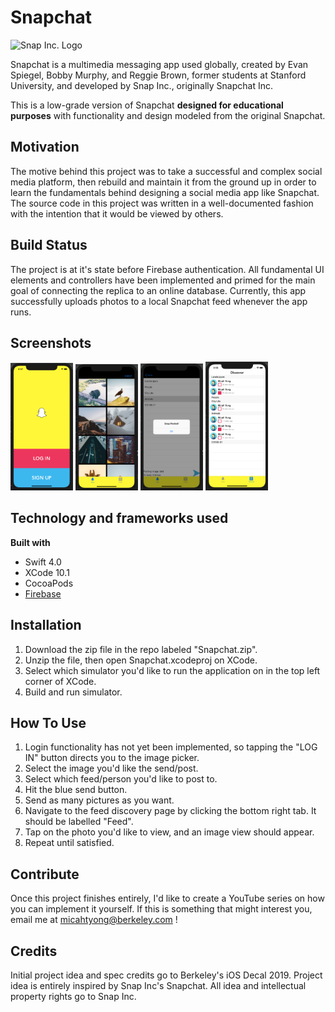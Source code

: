 # Snapchat #

![Snap Inc. Logo](https://3c1703fe8d.site.internapcdn.net/newman/gfx/news/hires/2017/1-snapchat.jpg)

Snapchat is a multimedia messaging app used globally, created by Evan Spiegel, Bobby Murphy, and Reggie Brown, former students at Stanford University, and developed by Snap Inc., originally Snapchat Inc.

This is a low-grade version of Snapchat **designed for educational purposes** with functionality and design modeled from the original Snapchat. 

## Motivation ##

The motive behind this project was to take a successful and complex social media platform, then rebuild and maintain it from the ground up in order to learn the fundamentals behind designing a social media app like Snapchat. The source code in this project was written in a well-documented fashion with the intention that it would be viewed by others. 

## Build Status ##

The project is at it's state before Firebase authentication. All fundamental UI elements and controllers have been implemented and primed for the main goal of connecting the replica to an online database. Currently, this app successfully uploads photos to a local Snapchat feed whenever the app runs. 

## Screenshots ##

<img src = "Demo/login.png" width = "100">
<img src = "Demo/ChooseImage.png" width = "100">
<img src = "Demo/PostImage.png" width = "100">
<img src = "Demo/DiscoveryFeed2.png" width = "100">

## Technology and frameworks used ##

**Built with**
  * Swift 4.0
  * XCode 10.1
  * CocoaPods
  * [Firebase](https://console.firebase.google.com/u/0/ "Google's Firebase")
  
## Installation ## 

1. Download the zip file in the repo labeled "Snapchat.zip".
2. Unzip the file, then open Snapchat.xcodeproj on XCode.
3. Select which simulator you'd like to run the application on in the top left corner of XCode. 
4. Build and run simulator.

## How To Use ## 

1. Login functionality has not yet been implemented, so tapping the "LOG IN" button directs you to the image picker. 
2. Select the image you'd like the send/post. 
3. Select which feed/person you'd like to post to. 
4. Hit the blue send button. 
  1. Send as many pictures as you want. 
5. Navigate to the feed discovery page by clicking the bottom right tab. It should be labelled "Feed". 
6. Tap on the photo you'd like to view, and an image view should appear. 
7. Repeat until satisfied. 

## Contribute ## 

Once this project finishes entirely, I'd like to create a YouTube series on how you can implement it yourself. If this is something that might interest you, email me at micahtyong@berkeley.com !

## Credits ## 

Initial project idea and spec credits go to Berkeley's iOS Decal 2019. 
Project idea is entirely inspired by Snap Inc's Snapchat. All idea and intellectual property rights go to Snap Inc. 
 
